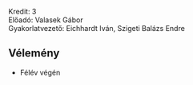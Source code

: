 Kredit: 3\
Előadó: Valasek Gábor\
Gyakorlatvezető: Eichhardt Iván, Szigeti Balázs Endre

## Vélemény

- Félév végén
